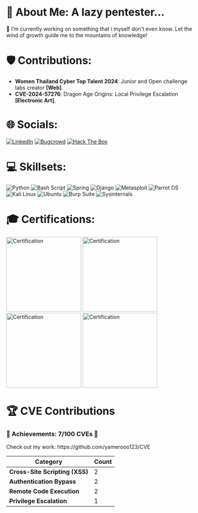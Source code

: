 # 💫 About Me: A lazy pentester...
🔭 I’m currently working on something that i myself don't even know. Let the wind of growth guide me to the mountains of knowledge!

# 🛡️ Contributions:

- **Women Thailand Cyber Top Talent 2024**: Junior and Open challenge labs creator **[Web]**.
- **CVE-2024-57276**: Dragon Age Origins: Local Privilege Escalation **[Electronic Art]**. 


# 🌐 Socials:
[![LinkedIn](https://img.shields.io/badge/linkedin-0A66C2?style=for-the-badge&logo=linkedin&logoColor=white)](https://www.linkedin.com/in/suphawith-phusanbai-39304628b/)
[![Bugcrowd](https://img.shields.io/badge/bugcrowd-FF4F00?style=for-the-badge&logo=bugcrowd&logoColor=white)](https://bugcrowd.com/WolfgangGrimmer)
[![Hack The Box](https://img.shields.io/badge/Hack%20The%20Box-Profile-green?style=for-the-badge&logo=hackthebox&logoColor=white)](https://app.hackthebox.com/profile/1741753)


# 💻 Skillsets:
![Python](https://img.shields.io/badge/python-3670A0?style=for-the-badge&logo=python&logoColor=ffdd54) 
![Bash Script](https://img.shields.io/badge/bash_script-%23121011.svg?style=for-the-badge&logo=gnu-bash&logoColor=white) 
![Spring](https://img.shields.io/badge/spring-%236DB33F.svg?style=for-the-badge&logo=spring&logoColor=white)
![Django](https://img.shields.io/badge/django-%23092E20.svg?style=for-the-badge&logo=django&logoColor=white)
![Metasploit](https://img.shields.io/badge/metasploit-000000?style=for-the-badge&logo=metasploit&logoColor=white)
![Parrot OS](https://img.shields.io/badge/parrot%20os-007C7C?style=for-the-badge&logo=parrot%20security&logoColor=white)
![Kali Linux](https://img.shields.io/badge/kali%20linux-557C94?style=for-the-badge&logo=kalilinux&logoColor=white)
![Ubuntu](https://img.shields.io/badge/ubuntu-E95420?style=for-the-badge&logo=ubuntu&logoColor=white)
![Burp Suite](https://img.shields.io/badge/burp%20suite-FF5722?style=for-the-badge&logo=burp%20suite&logoColor=white)
![Sysinternals](https://img.shields.io/badge/sysinternals-0078D6?style=for-the-badge&logo=microsoft&logoColor=white)

# 🎓 Certifications:
<img src="https://github.com/user-attachments/assets/de1f83b4-a24d-4dba-b8f8-aafe98455997" alt="Certification" width="200" />

<img src="https://github.com/user-attachments/assets/61d3ee8c-0be5-48cf-951f-c7f9b1084082" alt="Certification" width="200" />

<img src="https://github.com/user-attachments/assets/571ad5eb-f191-4ed2-ae2c-6a7fd7f652e8" alt="Certification" width="200" />

<img src="https://github.com/user-attachments/assets/313b2170-32be-47fe-b5a7-4526566ad810" alt="Certification" width="200" />


# 🏆 CVE Contributions

<h3>🌟 Achievements: 7/100 CVEs 🌟</h3>

<p> Check out my work: https://github.com/yamerooo123/CVE </p>

| **Category**              |   **Count** |
|---------------------------|------------------------------------------------|
| **Cross-Site Scripting (XSS)** | 2 |
| **Authentication Bypass** | 2 | 
| **Remote Code Execution** | 2 |
| **Privilege Escalation**  | 1          | 



